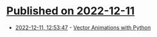 # [Published on 2022-12-11](index.md)

* [2022-12-11, 12:53:47](https://news.ycombinator.com/item?id=33942743) - [Vector Animations with Python](http://zulko.github.io/blog/2014/09/20/vector-animations-with-python/)
